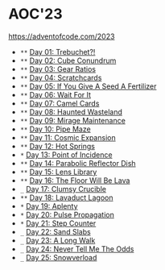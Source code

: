 # AOC'23

<https://adventofcode.com/2023>

* `**` [Day 01: Trebuchet?!](day01/README.md)
* `**` [Day 02: Cube Conundrum](day02/README.md)
* `**` [Day 03: Gear Ratios](day03/README.md)
* `**` [Day 04: Scratchcards](day04/README.md)
* `**` [Day 05: If You Give A Seed A Fertilizer](day05/README.md)
* `**` [Day 06: Wait For It](day06/README.md)
* `**` [Day 07: Camel Cards](day07/README.md)
* `**` [Day 08: Haunted Wasteland](day08/README.md)
* `**` [Day 09: Mirage Maintenance](day09/README.md)
* `**` [Day 10: Pipe Maze](day10/README.md)
* `**` [Day 11: Cosmic Expansion](day11/README.md)
* `**` [Day 12: Hot Springs](day12/README.md)
* `*` [Day 13: Point of Incidence](day12/README.md)
* `**` [Day 14: Parabolic Reflector Dish](day14/README.md)
* `**` [Day 15: Lens Library](day15/README.md)
* `**` [Day 16: The Floor Will Be Lava](day16/README.md)
* `_` [Day 17: Clumsy Crucible](day17/README.md)
* `**` [Day 18: Lavaduct Lagoon](day18/README.md)
* `*` [Day 19: Aplenty](day19/README.md)
* `*` [Day 20: Pulse Propagation](day20/README.md)
* `*` [Day 21: Step Counter](day21/README.md)
* `_` [Day 22: Sand Slabs](day22/README.md)
* `_` [Day 23: A Long Walk](day23/README.md)
* `_` [Day 24: Never Tell Me The Odds](day24/README.md)
* `_` [Day 25: Snowverload](day25/README.md)
